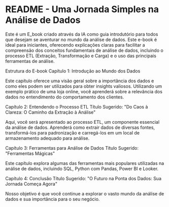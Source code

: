 # README - Uma Jornada Simples na Análise de Dados

Este é um E_book criado através da IA como guia introdutório para todos que desejam se aventurar no mundo da análise de dados. Este e-book é ideal para iniciantes, oferecendo explicações claras para facilitar a compreensão dos conceitos fundamentais de análise de dados, incluindo o processo ETL (Extração, Transformação e Carga) e o uso das principais ferramentas de análise.

Estrutura do E-book
Capítulo 1: Introdução ao Mundo dos Dados

Este capítulo oferece uma visão geral sobre a importância dos dados e como eles podem ser utilizados para obter insights valiosos. Utilizando um exemplo prático de uma loja online, você aprenderá sobre a relevância dos dados no entendimento do comportamento dos clientes.

Capítulo 2: Entendendo o Processo ETL
Título Sugerido: "Do Caos à Clareza: O Caminho da Extração à Análise"

Aqui, você será apresentado ao processo ETL, um componente essencial da análise de dados. Aprenderá como extrair dados de diversas fontes, transformá-los para padronização e carregá-los em um local de armazenamento adequado para análise.

Capítulo 3: Ferramentas para Análise de Dados
Título Sugerido: "Ferramentas Mágicas"

Este capítulo explora algumas das ferramentas mais populares utilizadas na análise de dados, incluindo SQL, Python com Pandas, Power BI e Looker. 

Capítulo 4: Conclusão
Título Sugerido: "O Futuro na Ponta dos Dados: Sua Jornada Começa Agora"

Nosso objetivo é que você continue a  explorar o vasto mundo da análise de dados e sua importância para o seu negócio.







